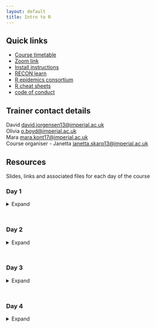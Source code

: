 ```yaml
---
layout: default
title: Intro to R
---
```


## Quick links
- [Course timetable](/resources/workshop_schedule_msf.pdf)
- [Zoom link](https://us02web.zoom.us/j/89596320569?pwd=SUl5eGtybDVQb3ZXQzhPc2JsTWtRdz09)
- [Install instructions](/resources/installation_email.pdf)
- [RECON learn](https://www.reconlearn.org)
- [R epidemics consortium](https://www.repidemicsconsortium.org)
- [R cheat sheets](https://github.com/JorgensenD/coursepage/tree/gh-pages/cheatsheets)
- [code of conduct](https://www.repidemicsconsortium.org/CODE_OF_CONDUCT/)

## Trainer contact details
  David <david.jorgensen13@imperial.ac.uk>  
  Olivia <o.boyd@imperial.ac.uk>  
  Mara <mara.kont17@imperial.ac.uk>  
  Course organiser - Janetta <janetta.skarp13@imperial.ac.uk>  

  
## Resources
Slides, links and associated files for each day of the course
### Day 1
<details><summary>Expand</summary>
  
### Slides:
  - [Introduction to R slides](https://www.reconlearn.org/slides/intro_to_r/intro_to_r)  
  - [Interactive introduction to RStudio](https://www.reconlearn.org/post/practical-intror.html)  
### Relevant sheets:
  - [Base R](/cheatsheets/base-r.pdf)  
  - [RStudio](/cheatsheets/rstudio-ide.pdf)  
  - [R syntax](/cheatsheets/syntax.pdf)
</details>

` `  
### Day 2
<details><summary>Expand</summary>

### Resources
[Stegen case study](https://www.reconlearn.org/post/stegen.html)  
### Slides
- [Importing data in R](https://www.reconlearn.org/slides/slides_bag/data_import/data_import_short.html)  
- [Good practices for reproducibility](/resources/Reproducible%20statistical%20analysis%20with%20R.pdf)  
### Relevant sheets
- [Data import](/cheatsheets/data-import.pdf)  
- [Data transformation](/cheatsheets/data-transformation.pdf)  
- [Markdown 1](/cheatsheets/rmarkdown-2.0.pdf)
- [Markdown 2](/cheatsheets/rmarkdown-reference.pdf)
- [Golden rules for reproducibility](/resources/golden_rules.html)
</details>

` `  
### Day 3
<details><summary>Expand</summary>

### Resources
- [Stegen case study](https://www.reconlearn.org/post/stegen.html)  
### Slides
- [ggplot](https://www.reconlearn.org/slides/slides_bag/ggplot2.html)  
### Relevant sheets
- [ggplot](/cheatsheets/data-visualization-2.1.pdf)
</details>

` `  
### Day 4
<details><summary>Expand</summary>

### Resources
- [Stegen case study](https://www.reconlearn.org/post/stegen.html)  
- [R4epis](https://r4epis.netlify.app/)  
### Mapping with R
- [Cartography](/cheatsheets/cartography.pdf)
- [Leaflet](/cheatsheets/leaflet.pdf)
</details>
